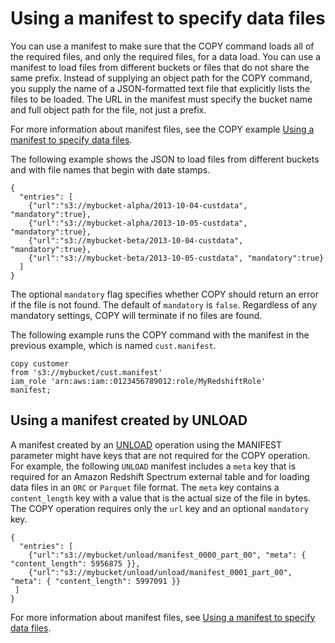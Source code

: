 # Using a manifest to specify data files<a name="loading-data-files-using-manifest"></a>

You can use a manifest to make sure that the COPY command loads all of the required files, and only the required files, for a data load\. You can use a manifest to load files from different buckets or files that do not share the same prefix\. Instead of supplying an object path for the COPY command, you supply the name of a JSON\-formatted text file that explicitly lists the files to be loaded\. The URL in the manifest must specify the bucket name and full object path for the file, not just a prefix\.

For more information about manifest files, see the COPY example [Using a manifest to specify data files](r_COPY_command_examples.md#copy-command-examples-manifest)\.

The following example shows the JSON to load files from different buckets and with file names that begin with date stamps\.

```
{
  "entries": [
    {"url":"s3://mybucket-alpha/2013-10-04-custdata", "mandatory":true},
    {"url":"s3://mybucket-alpha/2013-10-05-custdata", "mandatory":true},
    {"url":"s3://mybucket-beta/2013-10-04-custdata", "mandatory":true},
    {"url":"s3://mybucket-beta/2013-10-05-custdata", "mandatory":true}
  ]
}
```

The optional `mandatory` flag specifies whether COPY should return an error if the file is not found\. The default of `mandatory` is `false`\. Regardless of any mandatory settings, COPY will terminate if no files are found\. 

The following example runs the COPY command with the manifest in the previous example, which is named `cust.manifest`\. 

```
copy customer
from 's3://mybucket/cust.manifest' 
iam_role 'arn:aws:iam::0123456789012:role/MyRedshiftRole'
manifest;
```

## Using a manifest created by UNLOAD<a name="loading-data-files-using-unload-manifest"></a>

A manifest created by an [UNLOAD](r_UNLOAD.md) operation using the MANIFEST parameter might have keys that are not required for the COPY operation\. For example, the following `UNLOAD` manifest includes a `meta` key that is required for an Amazon Redshift Spectrum external table and for loading data files in an `ORC` or `Parquet` file format\. The `meta` key contains a `content_length` key with a value that is the actual size of the file in bytes\. The COPY operation requires only the `url` key and an optional `mandatory` key\.

```
{
  "entries": [
    {"url":"s3://mybucket/unload/manifest_0000_part_00", "meta": { "content_length": 5956875 }},
    {"url":"s3://mybucket/unload/unload/manifest_0001_part_00", "meta": { "content_length": 5997091 }}
 ]
}
```

For more information about manifest files, see [Using a manifest to specify data files](r_COPY_command_examples.md#copy-command-examples-manifest)\.